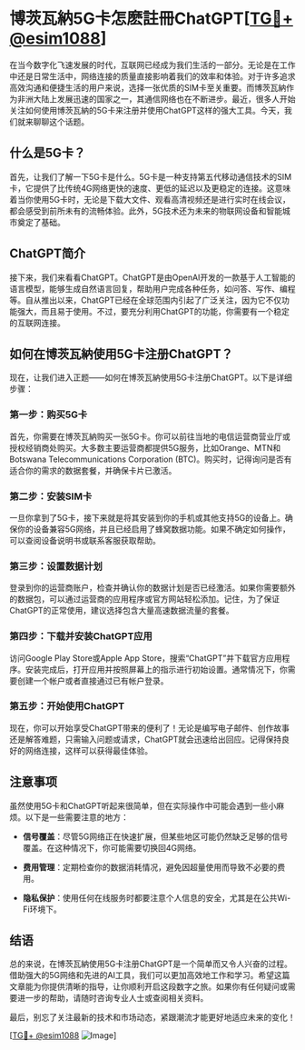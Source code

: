 # 博茨瓦納5G卡怎麽註冊ChatGPT[[TG💪+ @esim1088](https://t.me/s/esim1088)]

在当今数字化飞速发展的时代，互联网已经成为我们生活的一部分。无论是在工作中还是日常生活中，网络连接的质量直接影响着我们的效率和体验。对于许多追求高效沟通和便捷生活的用户来说，选择一张优质的SIM卡至关重要。而博茨瓦納作为非洲大陆上发展迅速的国家之一，其通信网络也在不断进步。最近，很多人开始关注如何使用博茨瓦納的5G卡来注册并使用ChatGPT这样的强大工具。今天，我们就来聊聊这个话题。

## 什么是5G卡？

首先，让我们了解一下5G卡是什么。5G卡是一种支持第五代移动通信技术的SIM卡，它提供了比传统4G网络更快的速度、更低的延迟以及更稳定的连接。这意味着当你使用5G卡时，无论是下载大文件、观看高清视频还是进行实时在线会议，都会感受到前所未有的流畅体验。此外，5G技术还为未来的物联网设备和智能城市奠定了基础。

## ChatGPT简介

接下来，我们来看看ChatGPT。ChatGPT是由OpenAI开发的一款基于人工智能的语言模型，能够生成自然语言回复，帮助用户完成各种任务，如问答、写作、编程等。自从推出以来，ChatGPT已经在全球范围内引起了广泛关注，因为它不仅功能强大，而且易于使用。不过，要充分利用ChatGPT的功能，你需要有一个稳定的互联网连接。

## 如何在博茨瓦納使用5G卡注册ChatGPT？

现在，让我们进入正题——如何在博茨瓦納使用5G卡注册ChatGPT。以下是详细步骤：

### 第一步：购买5G卡

首先，你需要在博茨瓦納购买一张5G卡。你可以前往当地的电信运营商营业厅或授权经销商处购买。大多数主要运营商都提供5G服务，比如Orange、MTN和Botswana Telecommunications Corporation (BTC)。购买时，记得询问是否有适合你的需求的数据套餐，并确保卡片已激活。

### 第二步：安装SIM卡

一旦你拿到了5G卡，接下来就是将其安装到你的手机或其他支持5G的设备上。确保你的设备兼容5G网络，并且已经启用了蜂窝数据功能。如果不确定如何操作，可以查阅设备说明书或联系客服获取帮助。

### 第三步：设置数据计划

登录到你的运营商账户，检查并确认你的数据计划是否已经激活。如果你需要额外的数据包，可以通过运营商的应用程序或官方网站轻松添加。记住，为了保证ChatGPT的正常使用，建议选择包含大量高速数据流量的套餐。

### 第四步：下载并安装ChatGPT应用

访问Google Play Store或Apple App Store，搜索“ChatGPT”并下载官方应用程序。安装完成后，打开应用并按照屏幕上的指示进行初始设置。通常情况下，你需要创建一个帐户或者直接通过已有帐户登录。

### 第五步：开始使用ChatGPT

现在，你可以开始享受ChatGPT带来的便利了！无论是编写电子邮件、创作故事还是解答难题，只需输入问题或请求，ChatGPT就会迅速给出回应。记得保持良好的网络连接，这样可以获得最佳体验。

## 注意事项

虽然使用5G卡和ChatGPT听起来很简单，但在实际操作中可能会遇到一些小麻烦。以下是一些需要注意的地方：

- **信号覆盖**：尽管5G网络正在快速扩展，但某些地区可能仍然缺乏足够的信号覆盖。在这种情况下，你可能需要切换回4G网络。
  
- **费用管理**：定期检查你的数据消耗情况，避免因超量使用而导致不必要的费用。

- **隐私保护**：使用任何在线服务时都要注意个人信息的安全，尤其是在公共Wi-Fi环境下。

## 结语

总的来说，在博茨瓦納使用5G卡注册ChatGPT是一个简单而又令人兴奋的过程。借助强大的5G网络和先进的AI工具，我们可以更加高效地工作和学习。希望这篇文章能为你提供清晰的指导，让你顺利开启这段数字之旅。如果你有任何疑问或需要进一步的帮助，请随时咨询专业人士或查阅相关资料。

最后，别忘了关注最新的技术和市场动态，紧跟潮流才能更好地适应未来的变化！

[[TG💪+ @esim1088](https://t.me/s/esim1088) ![Image](https://i.postimg.cc/4NQfJmqS/Snipaste-2025-05-13-00-14-12.png)]